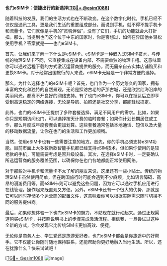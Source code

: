 **也门eSIM卡：便捷出行的新选择[[TG💪+ @esim1088](https://t.me/s/esim1088)]**

随着科技的发展，我们的生活方式也在不断改变。在这个数字化时代，手机已经不仅仅是通讯工具，更是我们生活的重要组成部分。而说到手机，就不得不提手机卡和流量卡。它们就像是手机的“灵魂伴侣”，没有了它们，手机的功能就会大打折扣。那么，当提到也门这个位于中东的国家时，你是否想过，如何在异国他乡轻松使用手机？答案就是——也门eSIM卡。

首先，让我们来了解一下什么是eSIM卡。eSIM卡是一种嵌入式SIM卡技术，与传统的物理SIM卡不同，它直接集成在设备内部，不需要单独的物理卡槽。这意味着你可以通过远程下载的方式激活运营商提供的服务，而无需亲自去实体店铺购买和更换SIM卡。对于经常出国旅行的人来说，eSIM卡无疑是一个非常方便的选择。

那么，为什么选择也门的eSIM卡呢？首先，也门作为一个历史悠久的国家，拥有丰富的文化和独特的自然景观。无论是探访古老的萨那古城，还是欣赏红海沿岸的美丽风光，都离不开良好的网络支持。有了也门eSIM卡，你可以在抵达后立即享受到高速稳定的网络连接，无论是导航、拍照还是社交分享，都能轻松搞定。

此外，也门的eSIM卡还提供了多种套餐选择，满足不同用户的需求。比如，如果你只是短期访问也门，可以选择按天计费的临时套餐；如果你计划长期居住或工作，那么月度或年度套餐会更加划算。这些套餐通常包括本地通话、短信以及大量的移动数据流量，让你在也门的生活和工作更加顺畅。

当然，使用eSIM卡也有一些需要注意的地方。首先，你的手机必须支持eSIM功能。目前市面上大多数新款智能手机都已经支持eSIM技术，但如果你使用的是较老款的手机，可能需要考虑是否升级设备。其次，在选择eSIM卡时，一定要确认所选运营商的服务覆盖范围，以确保你在也门各地都能正常使用网络。

对于那些对手机卡和流量卡不太了解的朋友来说，这里还有一些小贴士。传统的物理SIM卡虽然使用简单，但在跨国旅行时可能会遇到不少麻烦，比如语言障碍、高昂的漫游费用等。而eSIM卡则可以避免这些问题，因为它可以通过手机应用进行在线管理，操作起来既直观又方便。另外，eSIM卡还有一个很大的优势，那就是它可以同时存储多个运营商的配置文件，这意味着你可以根据实际需求随时切换不同的服务提供商。

最后，如果你想体验一下也门eSIM卡的魅力，不妨现在就行动起来。通过正规渠道购买eSIM卡，并按照说明书上的步骤完成激活流程。相信我，一旦尝试过这种全新的方式，你会发现它比传统SIM卡更加高效、便捷。

无论你是商务人士、学生党还是旅游爱好者，也门eSIM卡都会是你旅途中的好帮手。它不仅能让你随时随地保持联系，还能帮助你更好地融入当地生活。所以，还在犹豫什么？快来试试吧！

[[TG💪+ @esim1088](https://t.me/s/esim1088) ![Image](https://i.postimg.cc/4NQfJmqS/Snipaste-2025-05-13-00-14-12.png)]